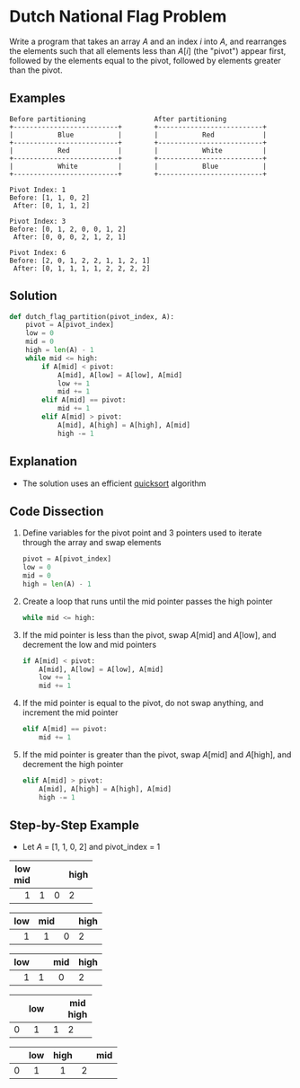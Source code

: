 # Dutch National Flag Problem
Write a program that takes an array _A_ and an index _i_ into _A_, and rearranges the elements such that all elements less than _A_[_i_] (the "pivot") appear first, followed by the elements equal to the pivot, followed by elements greater than the pivot.  
  
## Examples
```
Before partitioning                 After partitioning
+--------------------------+        +--------------------------+
|           Blue           |        |           Red            |
+--------------------------+        +--------------------------+
|           Red            |        |           White          |
+--------------------------+        +--------------------------+
|           White          |        |           Blue           |
+--------------------------+        +--------------------------+
```
```
Pivot Index: 1
Before: [1, 1, 0, 2]
 After: [0, 1, 1, 2]

Pivot Index: 3
Before: [0, 1, 2, 0, 0, 1, 2]
 After: [0, 0, 0, 2, 1, 2, 1]

Pivot Index: 6
Before: [2, 0, 1, 2, 2, 1, 1, 2, 1]
 After: [0, 1, 1, 1, 1, 2, 2, 2, 2]
```
  
## Solution
```python
def dutch_flag_partition(pivot_index, A):
    pivot = A[pivot_index]
    low = 0
    mid = 0
    high = len(A) - 1
    while mid <= high:
        if A[mid] < pivot:
            A[mid], A[low] = A[low], A[mid]
            low += 1
            mid += 1
        elif A[mid] == pivot:
            mid += 1
        elif A[mid] > pivot:
            A[mid], A[high] = A[high], A[mid]
            high -= 1
```
  
## Explanation
* The solution uses an efficient [quicksort](http://www.openbookproject.net/books/pythonds/SortSearch/TheQuickSort.html) algorithm
  
## Code Dissection
1. Define variables for the pivot point and 3 pointers used to iterate through the array and swap elements  
    ```python
    pivot = A[pivot_index]
    low = 0
    mid = 0
    high = len(A) - 1
    ```
2. Create a loop that runs until the mid pointer passes the high pointer  
    ```python
    while mid <= high:
    ```
3. If the mid pointer is less than the pivot, swap _A_[mid] and _A_[low], and decrement the low and mid pointers  
    ```python
    if A[mid] < pivot:
        A[mid], A[low] = A[low], A[mid]
        low += 1
        mid += 1
    ```
4. If the mid pointer is equal to the pivot, do not swap anything, and increment the mid pointer  
    ```python
    elif A[mid] == pivot:
        mid += 1
    ```
5. If the mid pointer is greater than the pivot, swap _A_[mid] and _A_[high], and decrement the high pointer  
    ```python
    elif A[mid] > pivot:
        A[mid], A[high] = A[high], A[mid]
        high -= 1
    ```
  
## Step-by-Step Example
* Let _A_ = [1, 1, 0, 2] and pivot_index = 1  

|low </br> mid|   |   |high|
|------------:|---|---|----|
|           1 | 1 | 0 | 2  |

| low| mid |   |high|
|---:|:---:|---|----|
|  1 |  1  | 0 | 2  |

| low|   | mid |high|
|---:|---|:---:|----|
|  1 | 1 |  0  | 2  |

|   | low |   |mid </br> high|
|---|:---:|---|--------------|
| 0 |  1  | 1 | 2            |

|   | low | high |   |mid|
|---|:---:|:----:|---|---|
| 0 |  1  |  1   | 2 |   |